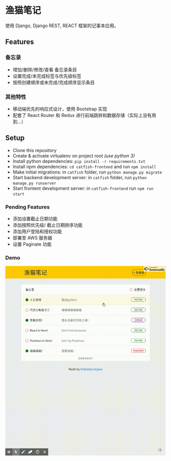 # 渔猫笔记

使用 Django, Django REST, REACT 框架的记事本应用。

## Features

### 备忘录

* 增加/删除/修改/查看 备忘录条目
* 设置完成/未完成标签与优先级标签
* 按照创建顺序或未完成/完成顺序显示条目

### 其他特性

* 移动端优先的响应式设计，使用 Bootstrap 实现
* 配套了 React Router 和 Redux 进行前端跳转和数据存储（实际上没有用到...）

## Setup

* Clone this repository
* Create & activate virtualenv on project root *(use python 3)*
* Install python dependencies: `pip install -r requirements.txt`
* Install npm dependencies: `cd catfish-frontend` and run `npm install`
* Make initial migrations: in `catfish` folder, run `python manage.py migrate`
* Start backend development server: in `catfish` folder, run `python manage.py runserver`
* Start frontent development server: in `catfish-frontend` run `npm run start`

### Pending Features

* 添加设置截止日期功能
* 添加按照优先级/ 截止日期排序功能
* 添加用户登陆和授权功能
* 部署至 AWS 服务器
* 设置 Paginate 功能

### Demo

![Demo](demo/demo.gif)
